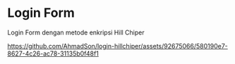 # Login Form
Login Form dengan metode enkripsi Hill Chiper


https://github.com/AhmadSon/login-hillchiper/assets/92675066/580190e7-8627-4c26-ac78-31135b0f48f1

